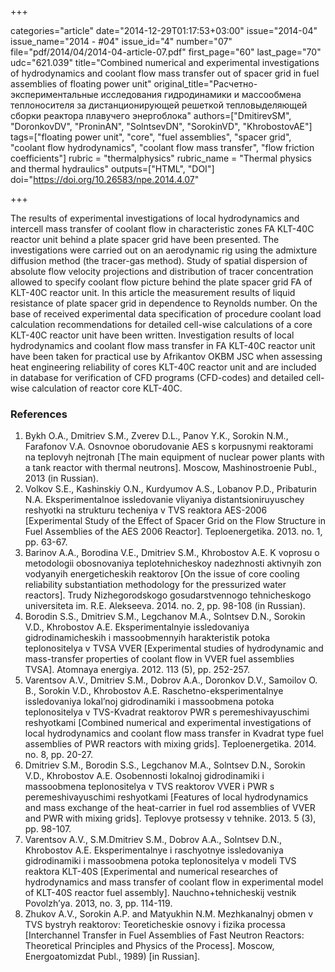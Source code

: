+++

categories="article"
date="2014-12-29T01:17:53+03:00"
issue="2014-04"
issue_name="2014 - #04"
issue_id="4"
number="07"
file="pdf/2014/04/2014-04-article-07.pdf"
first_page="60"
last_page="70"
udc="621.039"
title="Combined numerical and experimental investigations of hydrodynamics and coolant flow mass transfer out of spacer grid in fuel assemblies of floating power unit"
original_title="Расчетно-экспериментальные исследования гидродинамики и массообмена теплоносителя за дистанционирующей решеткой тепловыделяющей сборки реактора плавучего энергоблока"
authors=["DmitirevSM", "DoronkovDV", "ProninAN", "SolntsevDN", "SorokinVD", "KhrobostovAE"]
tags=["floating power unit", "core", "fuel assemblies", "spacer grid", "coolant flow hydrodynamics", "coolant flow mass transfer", "flow friction coefficients"]
rubric = "thermalphysics"
rubric_name = "Thermal physics and thermal hydraulics"
outputs=["HTML", "DOI"]
doi="https://doi.org/10.26583/npe.2014.4.07"

+++

The results of experimental investigations of local hydrodynamics and intercell mass transfer of coolant flow in characteristic zones FA KLT-40C reactor unit behind a plate spacer grid have been presented. The investigations were carried out on an aerodynamic rig using the admixture diffusion method (the tracer-gas method). Study of spatial dispersion of absolute flow velocity projections and distribution of tracer concentration allowed to specify coolant flow picture behind the plate spacer grid FA of KLT-40C reactor unit. In this article the measurement results of liquid resistance of plate spacer grid in dependence to Reynolds number. On the base of received experimental data specification of procedure coolant load calculation recommendations for detailed cell-wise calculations of a core KLT-40C reactor unit have been written. Investigation results of local hydrodynamics and coolant flow mass transfer in FA KLT-40C reactor unit have been taken for practical use by Afrikantov OKBM JSC when assessing heat engineering reliability of cores KLT-40C reactor unit and are included in database for verification of CFD programs (CFD-codes) and detailed cell-wise calculation of reactor core KLT-40C.

### References

1. Bykh O.A., Dmitriev S.M., Zverev D.L., Panov Y.K., Sorokin N.M., Farafonov V.A. Osnovnoe oborudovanie AES s korpusnymi reaktorami na teplovyh nejtronah [The main equipment of nuclear power plants with a tank reactor with thermal neutrons]. Moscow, Mashinostroenie Publ., 2013 (in Russian).
2. Volkov S.E., Kashinskiy O.N., Kurdyumov A.S., Lobanov P.D., Pribaturin N.A. Eksperimentalnoe issledovanie vliyaniya distantsioniruyuschey reshyotki na strukturu techeniya v TVS reaktora AES-2006 [Experimental Study of the Effect of Spacer Grid on the Flow Structure in Fuel Assemblies of the AES 2006 Reactor]. Teploenergetika. 2013. no. 1, pp. 63-67.
3. Barinov A.A., Borodina V.E., Dmitriev S.M., Khrobostov A.E. K voprosu o metodologii obosnovaniya teplotehnicheskoy nadezhnosti aktivnyih zon vodyanyih energeticheskih reaktorov [On the issue of core cooling reliability substantiation methodology for the pressurized water reactors]. Trudy Nizhegorodskogo gosudarstvennogo tehnicheskogo universiteta im. R.E. Alekseeva. 2014. no. 2, pp. 98-108 (in Russian).
4. Borodin S.S., Dmitriev S.M., Legchanov M.A., Solntsev D.N., Sorokin V.D., Khrobostov A.E. Eksperimentalnyie issledovaniya gidrodinamicheskih i massoobmennyih harakteristik potoka teplonositelya v TVSA VVER [Experimental studies of hydrodynamic and mass-transfer properties of coolant flow in VVER fuel assemblies TVSA]. Atomnaya energiya. 2012. 113 (5), pp. 252-257.
5. Varentsov A.V., Dmitriev S.M., Dobrov A.A., Doronkov D.V., Samoilov O. B., Sorokin V.D., Khrobostov A.E. Raschetno-eksperimentalnye issledovaniya lokal’noj gidrodinamiki i massoobmena potoka teplonositelya v TVS-Kvadrat reaktorov PWR s peremeshivayuschimi reshyotkami [Combined numerical and experimental investigations of local hydrodynamics and coolant flow mass transfer in Kvadrat type fuel assemblies of PWR reactors with mixing grids]. Teploenergetika. 2014. no. 8, pp. 20-27.
6. Dmitriev S.M., Borodin S.S., Legchanov M.A., Solntsev D.N., Sorokin V.D., Khrobostov A.E. Osobennosti lokalnoj gidrodinamiki i massoobmena teplonositelya v TVS reaktorov VVER i PWR s peremeshivayuschimi reshyotkami [Features of local hydrodynamics and mass exchange of the heat-carrier in fuel rod assemblies of VVER and PWR with mixing grids]. Teplovye protsessy v tehnike. 2013. 5 (3), pp. 98-107.
7. Varentsov A.V., S.M.Dmitriev S.M., Dobrov A.A., Solntsev D.N., Khrobostov A.E. Eksperimentalnye i raschyotnye issledovaniya gidrodinamiki i massoobmena potoka teplonositelya v modeli TVS reaktora KLT-40S [Experimental and numerical researches of hydrodynamics and mass transfer of coolant flow in experimental model of KLT-40S reactor fuel assembly]. Nauchno+tehnicheskij vestnik Povolzh’ya. 2013, no. 3, pp. 114-119.
8. Zhukov A.V., Sorokin A.P. and Matyukhin N.M. Mezhkanalnyj obmen v TVS bystryh reaktorov: Teoreticheskie osnovy i fizika processa [Interchannel Transfer in Fuel Assemblies of Fast Neutron Reactors: Theoretical Principles and Physics of the Process]. Moscow, Energoatomizdat Publ., 1989) [in Russian].